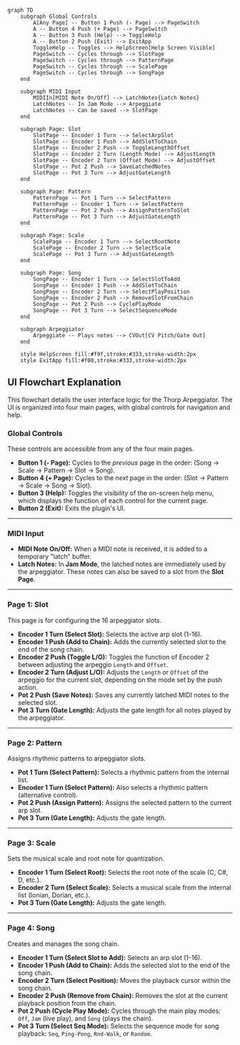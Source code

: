 ```mermaid
graph TD
    subgraph Global Controls
        A[Any Page] -- Button 1 Push (- Page) --> PageSwitch
        A -- Button 4 Push (+ Page) --> PageSwitch
        A -- Button 3 Push (Help) --> ToggleHelp
        A -- Button 2 Push (Exit) --> ExitApp
        ToggleHelp -- Toggles --> HelpScreen[Help Screen Visible]
        PageSwitch -- Cycles through --> SlotPage
        PageSwitch -- Cycles through --> PatternPage
        PageSwitch -- Cycles through --> ScalePage
        PageSwitch -- Cycles through --> SongPage
    end

    subgraph MIDI Input
        MIDIIn[MIDI Note On/Off] --> LatchNotes{Latch Notes}
        LatchNotes -- In Jam Mode --> Arpeggiate
        LatchNotes -- Can be saved --> SlotPage
    end

    subgraph Page: Slot
        SlotPage -- Encoder 1 Turn --> SelectArpSlot
        SlotPage -- Encoder 1 Push --> AddSlotToChain
        SlotPage -- Encoder 2 Push --> ToggleLengthOffset
        SlotPage -- Encoder 2 Turn (Length Mode) --> AdjustLength
        SlotPage -- Encoder 2 Turn (Offset Mode) --> AdjustOffset
        SlotPage -- Pot 2 Push --> SaveLatchedNotes
        SlotPage -- Pot 3 Turn --> AdjustGateLength
    end

    subgraph Page: Pattern
        PatternPage -- Pot 1 Turn --> SelectPattern
        PatternPage -- Encoder 1 Turn --> SelectPattern
        PatternPage -- Pot 2 Push --> AssignPatternToSlot
        PatternPage -- Pot 3 Turn --> AdjustGateLength
    end

    subgraph Page: Scale
        ScalePage -- Encoder 1 Turn --> SelectRootNote
        ScalePage -- Encoder 2 Turn --> SelectScale
        ScalePage -- Pot 3 Turn --> AdjustGateLength
    end

    subgraph Page: Song
        SongPage -- Encoder 1 Turn --> SelectSlotToAdd
        SongPage -- Encoder 1 Push --> AddSlotToChain
        SongPage -- Encoder 2 Turn --> SelectPlayPosition
        SongPage -- Encoder 2 Push --> RemoveSlotFromChain
        SongPage -- Pot 2 Push --> CyclePlayMode
        SongPage -- Pot 3 Turn --> SelectSequenceMode
    end

    subgraph Arpeggiator
        Arpeggiate -- Plays notes --> CVOut[CV Pitch/Gate Out]
    end

    style HelpScreen fill:#f9f,stroke:#333,stroke-width:2px
    style ExitApp fill:#f00,stroke:#333,stroke-width:2px
```

## UI Flowchart Explanation

This flowchart details the user interface logic for the Thorp Arpeggiator. The UI is organized into four main pages, with global controls for navigation and help.

### Global Controls

These controls are accessible from any of the four main pages.

-   **Button 1 (- Page):** Cycles to the *previous* page in the order: (Song -> Scale -> Pattern -> Slot -> Song).
-   **Button 4 (+ Page):** Cycles to the *next* page in the order: (Slot -> Pattern -> Scale -> Song -> Slot).
-   **Button 3 (Help):** Toggles the visibility of the on-screen help menu, which displays the function of each control for the current page.
-   **Button 2 (Exit):** Exits the plugin's UI.

---

### MIDI Input

-   **MIDI Note On/Off:** When a MIDI note is received, it is added to a temporary "latch" buffer.
-   **Latch Notes:** In **Jam Mode**, the latched notes are immediately used by the arpeggiator. These notes can also be saved to a slot from the **Slot Page**.

---

### Page 1: Slot

This page is for configuring the 16 arpeggiator slots.

-   **Encoder 1 Turn (Select Slot):** Selects the active arp slot (1-16).
-   **Encoder 1 Push (Add to Chain):** Adds the currently selected slot to the end of the song chain.
-   **Encoder 2 Push (Toggle L/O):** Toggles the function of Encoder 2 between adjusting the arpeggio `Length` and `Offset`.
-   **Encoder 2 Turn (Adjust L/O):** Adjusts the `Length` or `Offset` of the arpeggio for the current slot, depending on the mode set by the push action.
-   **Pot 2 Push (Save Notes):** Saves any currently latched MIDI notes to the selected slot.
-   **Pot 3 Turn (Gate Length):** Adjusts the gate length for all notes played by the arpeggiator.

---

### Page 2: Pattern

Assigns rhythmic patterns to arpeggiator slots.

-   **Pot 1 Turn (Select Pattern):** Selects a rhythmic pattern from the internal list.
-   **Encoder 1 Turn (Select Pattern):** Also selects a rhythmic pattern (alternative control).
-   **Pot 2 Push (Assign Pattern):** Assigns the selected pattern to the current arp slot.
-   **Pot 3 Turn (Gate Length):** Adjusts the gate length.

---

### Page 3: Scale

Sets the musical scale and root note for quantization.

-   **Encoder 1 Turn (Select Root):** Selects the root note of the scale (C, C#, D, etc.).
-   **Encoder 2 Turn (Select Scale):** Selects a musical scale from the internal list (Ionian, Dorian, etc.).
-   **Pot 3 Turn (Gate Length):** Adjusts the gate length.

---

### Page 4: Song

Creates and manages the song chain.

-   **Encoder 1 Turn (Select Slot to Add):** Selects an arp slot (1-16).
-   **Encoder 1 Push (Add to Chain):** Adds the selected slot to the end of the song chain.
-   **Encoder 2 Turn (Select Position):** Moves the playback cursor within the song chain.
-   **Encoder 2 Push (Remove from Chain):** Removes the slot at the current playback position from the chain.
-   **Pot 2 Push (Cycle Play Mode):** Cycles through the main play modes: `Off`, `Jam` (live play), and `Song` (plays the chain).
-   **Pot 3 Turn (Select Seq Mode):** Selects the sequence mode for song playback: `Seq`, `Ping-Pong`, `Rnd-Walk`, or `Random`.
